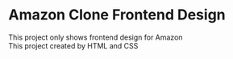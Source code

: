 # Amazon Clone Frontend Design

This project only shows frontend design for Amazon <br>
This project created by HTML and CSS